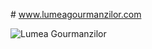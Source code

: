 # www.lumeagourmanzilor.com

<img src="plots/www.lumeagourmanzilor.com_.png" alt="Lumea Gourmanzilor"/>

